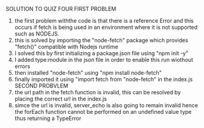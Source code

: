 SOLUTION TO QUIZ FOUR
FIRST PROBLEM
1. the first problem withthe code is that there is a reference Error and this occurs if fetch is being used in an environment where it is not supported such as NODEJS.
2. this is solved by importing the "node-fetch" package which provides "fetch()" compatible with Nodejs runtime
3. I solved this by first initializing a package.json file using "npm init -y"
4. I added type:module in the json file in order to enable this run wiothout errors
4. then installed "node-fetch" using "npm install node-fetch"
5. finally imported it using "import fetch from "node-fetch" in the index.js
SECOND PROBVLEM
1. the url path in the fetch function is invalid, this can be resolved by placing the correct url in the index.js 
2. simce the url is invalid, server_echo is also going to remain invalid hence the forEach function cannot be performed on an undefined value type thus returning a TypeError